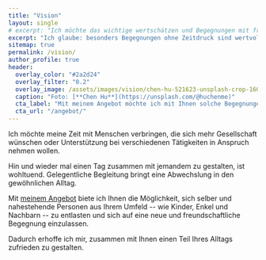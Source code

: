 ```yaml
---
title: "Vision"
layout: single
# excerpt: "Ich möchte das wichtige wertschätzen und Begegnungen mit freudvollem Tun mitgestalten."
excerpt: "Ich glaube: besonders Begegnungen ohne Zeitdruck sind wertvoll. Solche ermöglichen spontane, inspirierende Aktivitäten und freundschaftliches Zusammensein."
sitemap: true
permalink: /vision/
author_profile: true
header:
  overlay_color: "#2a2d24"
  overlay_filter: "0.2"
  overlay_image: /assets/images/vision/chen-hu-521623-unsplash-crop-1600.jpg
  caption: "Foto: [**Chen Hu**](https://unsplash.com/@huchenme)"
  cta_label: "Mit meinem Angebot möchte ich mit Ihnen solche Begegnungen gestalten."
  cta_url: "/angebot/"
---
```


Ich möchte meine Zeit mit Menschen verbringen, die sich mehr Gesellschaft wünschen oder Unterstützung bei verschiedenen Tätigkeiten in Anspruch nehmen wollen.

Hin und wieder mal einen Tag zusammen mit jemandem zu gestalten, ist wohltuend. Gelegentliche Begleitung bringt eine Abwechslung in den gewöhnlichen Alltag.

Mit [meinem Angebot](/angebot/) biete ich Ihnen die Möglichkeit, sich selber und nahestehende Personen aus Ihrem Umfeld -- wie Kinder, Enkel und Nachbarn -- zu entlasten und sich auf eine neue und freundschaftliche Begegnung einzulassen.

Dadurch erhoffe ich mir, zusammen mit Ihnen einen Teil Ihres Alltags zufrieden zu gestalten.
